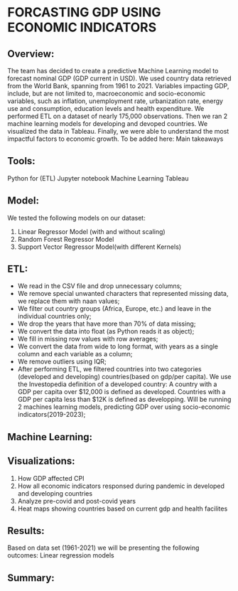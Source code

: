 # FORCASTING GDP USING ECONOMIC INDICATORS

## Overview:
The team has decided to create a predictive Machine Learning model to forecast nominal GDP (GDP current in USD). We used country data retrieved from the World Bank, spanning from 1961 to 2021. Variables impacting GDP, include, but are not limited to, macroeconomic and socio-economic variables, such as inflation, unemployment rate, urbanization rate, energy use and consumption, education levels and health expenditure. We performed ETL on a dataset of nearly 175,000 observations. Then we ran 2 machine learning models for developing and devoped countries. We visualized the data in Tableau. Finally, we were able to understand the most impactful factors to economic growth. To be added here: Main takeaways

## Tools:
Python for (ETL)
Jupyter notebook
Machine Learning
Tableau

## Model:
We tested the following models on our dataset:

1. Linear Regressor Model (with and without scaling)
2. Random Forest Regressor Model
3. Support Vector Regressor Model(with different Kernels)

## ETL:
* We read in the CSV file and drop unnecessary columns;
* We remove special unwanted characters that represented missing data, we replace them with naan values;
* We filter out country groups (Africa, Europe, etc.) and leave in the individual countries only;
* We drop the years that have more than 70% of data missing;
* We convert the data into float (as Python reads it as object);
* We fill in missing row values with row averages;
* We convert the data from wide to long format, with years as a single column and each variable as a column;
* We remove outliers using IQR;
* After performing ETL, we filtered countries into two categories (developed and developing) countries(based on gdp/per capita). We use the Investopedia definition of a developed country: A country with a GDP per capita over $12,000 is defined as developed. Countries with a GDP per capita less than $12K is defined as developping.
Will be running 2 machines learning models, predicting GDP over using socio-economic indicators(2019-2023);

## Machine Learning:


## Visualizations:
1. How GDP affected CPI
2. How all economic indicators responsed during pandemic in developed and developing countries
3. Analyze pre-covid and post-covid years
4. Heat maps showing countries based on current gdp and health facilites

## Results:
Based on data set (1961-2021) we will be presenting the following outcomes:
Linear regression models

## Summary:
